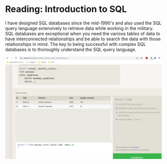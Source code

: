 # Reading: Introduction to SQL

I have designed SQL databases since the mid-1990's and also used the SQL query language extensively to retrieve data while working in the military. SQL databases are exceptional when you need the various tables of data to have interconnected relationships and be able to search the data with those relationships in mind. The key to being successful with complex SQL databases is to thoroughly understand the SQL query language.

![SQL Lessons](SQL-Lesson-Screenshot.jpg)
